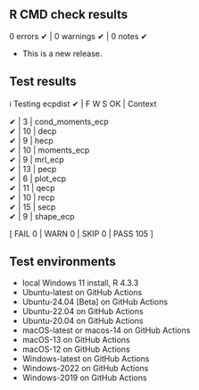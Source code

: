 ## R CMD check results

0 errors ✔ | 0 warnings ✔ | 0 notes ✔

* This is a new release.

## Test results

ℹ Testing ecpdist
✔ | F W  S  OK | Context

✔ |          3 | cond_moments_ecp                                                                                                   
✔ |         10 | decp                                                                                                               
✔ |          9 | hecp                                                                                                               
✔ |         10 | moments_ecp                                                                                                        
✔ |          9 | mrl_ecp                                                                                                            
✔ |         13 | pecp                                                                                                               
✔ |          6 | plot_ecp                                                                                                           
✔ |         11 | qecp                                                                                                               
✔ |         10 | recp                                                                                                               
✔ |         15 | secp                                                                                                               
✔ |          9 | shape_ecp                                                                                                          

[ FAIL 0 | WARN 0 | SKIP 0 | PASS 105 ]

## Test environments

* local Windows 11 install, R 4.3.3
* Ubuntu-latest on GitHub Actions
* Ubuntu-24.04 [Beta] on GitHub Actions
* Ubuntu-22.04 on GitHub Actions
* Ubuntu-20.04 on GitHub Actions
* macOS-latest or macos-14 on GitHub Actions
* macOS-13 on GitHub Actions
* macOS-12 on GitHub Actions
* Windows-latest on GitHub Actions
* Windows-2022 on GitHub Actions
* Windows-2019 on GitHub Actions
